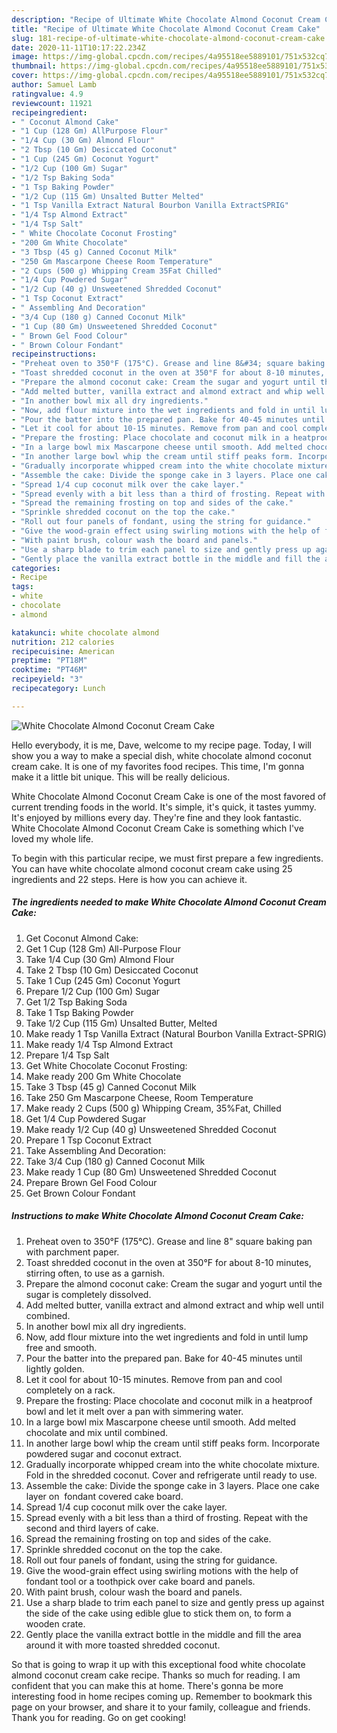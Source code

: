 ```yaml
---
description: "Recipe of Ultimate White Chocolate Almond Coconut Cream Cake"
title: "Recipe of Ultimate White Chocolate Almond Coconut Cream Cake"
slug: 181-recipe-of-ultimate-white-chocolate-almond-coconut-cream-cake
date: 2020-11-11T10:17:22.234Z
image: https://img-global.cpcdn.com/recipes/4a95518ee5889101/751x532cq70/white-chocolate-almond-coconut-cream-cake-recipe-main-photo.jpg
thumbnail: https://img-global.cpcdn.com/recipes/4a95518ee5889101/751x532cq70/white-chocolate-almond-coconut-cream-cake-recipe-main-photo.jpg
cover: https://img-global.cpcdn.com/recipes/4a95518ee5889101/751x532cq70/white-chocolate-almond-coconut-cream-cake-recipe-main-photo.jpg
author: Samuel Lamb
ratingvalue: 4.9
reviewcount: 11921
recipeingredient:
- " Coconut Almond Cake"
- "1 Cup (128 Gm) AllPurpose Flour"
- "1/4 Cup (30 Gm) Almond Flour"
- "2 Tbsp (10 Gm) Desiccated Coconut"
- "1 Cup (245 Gm) Coconut Yogurt"
- "1/2 Cup (100 Gm) Sugar"
- "1/2 Tsp Baking Soda"
- "1 Tsp Baking Powder"
- "1/2 Cup (115 Gm) Unsalted Butter Melted"
- "1 Tsp Vanilla Extract Natural Bourbon Vanilla ExtractSPRIG"
- "1/4 Tsp Almond Extract"
- "1/4 Tsp Salt"
- " White Chocolate Coconut Frosting"
- "200 Gm White Chocolate"
- "3 Tbsp (45 g) Canned Coconut Milk"
- "250 Gm Mascarpone Cheese Room Temperature"
- "2 Cups (500 g) Whipping Cream 35Fat Chilled"
- "1/4 Cup Powdered Sugar"
- "1/2 Cup (40 g) Unsweetened Shredded Coconut"
- "1 Tsp Coconut Extract"
- " Assembling And Decoration"
- "3/4 Cup (180 g) Canned Coconut Milk"
- "1 Cup (80 Gm) Unsweetened Shredded Coconut"
- " Brown Gel Food Colour"
- " Brown Colour Fondant"
recipeinstructions:
- "Preheat oven to 350°F (175°C). Grease and line 8&#34; square baking pan with parchment paper."
- "Toast shredded coconut in the oven at 350°F for about 8-10 minutes, stirring often, to use as a garnish."
- "Prepare the almond coconut cake: Cream the sugar and yogurt until the sugar is completely dissolved."
- "Add melted butter, vanilla extract and almond extract and whip well until combined."
- "In another bowl mix all dry ingredients."
- "Now, add flour mixture into the wet ingredients and fold in until lump free and smooth."
- "Pour the batter into the prepared pan. Bake for 40-45 minutes until lightly golden."
- "Let it cool for about 10-15 minutes. Remove from pan and cool completely on a rack."
- "Prepare the frosting: Place chocolate and coconut milk in a heatproof bowl and let it melt over a pan with simmering water."
- "In a large bowl mix Mascarpone cheese until smooth. Add melted chocolate and mix until combined."
- "In another large bowl whip the cream until stiff peaks form. Incorporate powdered sugar and coconut extract."
- "Gradually incorporate whipped cream into the white chocolate mixture. Fold in the shredded coconut. Cover and refrigerate until ready to use."
- "Assemble the cake: Divide the sponge cake in 3 layers. Place one cake layer on  fondant covered cake board."
- "Spread 1/4 cup coconut milk over the cake layer."
- "Spread evenly with a bit less than a third of frosting. Repeat with the second and third layers of cake."
- "Spread the remaining frosting on top and sides of the cake."
- "Sprinkle shredded coconut on the top the cake."
- "Roll out four panels of fondant, using the string for guidance."
- "Give the wood-grain effect using swirling motions with the help of fondant tool or a toothpick over cake board and panels."
- "With paint brush, colour wash the board and panels."
- "Use a sharp blade to trim each panel to size and gently press up against the side of the cake using edible glue to stick them on, to form a wooden crate."
- "Gently place the vanilla extract bottle in the middle and fill the area around it with more toasted shredded coconut."
categories:
- Recipe
tags:
- white
- chocolate
- almond

katakunci: white chocolate almond 
nutrition: 212 calories
recipecuisine: American
preptime: "PT18M"
cooktime: "PT46M"
recipeyield: "3"
recipecategory: Lunch

---
```



![White Chocolate Almond Coconut Cream Cake](https://img-global.cpcdn.com/recipes/4a95518ee5889101/751x532cq70/white-chocolate-almond-coconut-cream-cake-recipe-main-photo.jpg)

Hello everybody, it is me, Dave, welcome to my recipe page. Today, I will show you a way to make a special dish, white chocolate almond coconut cream cake. It is one of my favorites food recipes. This time, I'm gonna make it a little bit unique. This will be really delicious.



White Chocolate Almond Coconut Cream Cake is one of the most favored of current trending foods in the world. It's simple, it's quick, it tastes yummy. It's enjoyed by millions every day. They're fine and they look fantastic. White Chocolate Almond Coconut Cream Cake is something which I've loved my whole life.


To begin with this particular recipe, we must first prepare a few ingredients. You can have white chocolate almond coconut cream cake using 25 ingredients and 22 steps. Here is how you can achieve it.

<!--inarticleads1-->

##### The ingredients needed to make White Chocolate Almond Coconut Cream Cake:

1. Get  Coconut Almond Cake:
1. Get 1 Cup (128 Gm) All-Purpose Flour
1. Take 1/4 Cup (30 Gm) Almond Flour
1. Take 2 Tbsp (10 Gm) Desiccated Coconut
1. Take 1 Cup (245 Gm) Coconut Yogurt
1. Prepare 1/2 Cup (100 Gm) Sugar
1. Get 1/2 Tsp Baking Soda
1. Take 1 Tsp Baking Powder
1. Take 1/2 Cup (115 Gm) Unsalted Butter, Melted
1. Make ready 1 Tsp Vanilla Extract (Natural Bourbon Vanilla Extract-SPRIG)
1. Make ready 1/4 Tsp Almond Extract
1. Prepare 1/4 Tsp Salt
1. Get  White Chocolate Coconut Frosting:
1. Make ready 200 Gm White Chocolate
1. Take 3 Tbsp (45 g) Canned Coconut Milk
1. Take 250 Gm Mascarpone Cheese, Room Temperature
1. Make ready 2 Cups (500 g) Whipping Cream, 35%Fat, Chilled
1. Get 1/4 Cup Powdered Sugar
1. Make ready 1/2 Cup (40 g) Unsweetened Shredded Coconut
1. Prepare 1 Tsp Coconut Extract
1. Take  Assembling And Decoration:
1. Take 3/4 Cup (180 g) Canned Coconut Milk
1. Make ready 1 Cup (80 Gm) Unsweetened Shredded Coconut
1. Prepare  Brown Gel Food Colour
1. Get  Brown Colour Fondant




<!--inarticleads2-->

##### Instructions to make White Chocolate Almond Coconut Cream Cake:

1. Preheat oven to 350°F (175°C). Grease and line 8&#34; square baking pan with parchment paper.
1. Toast shredded coconut in the oven at 350°F for about 8-10 minutes, stirring often, to use as a garnish.
1. Prepare the almond coconut cake: Cream the sugar and yogurt until the sugar is completely dissolved.
1. Add melted butter, vanilla extract and almond extract and whip well until combined.
1. In another bowl mix all dry ingredients.
1. Now, add flour mixture into the wet ingredients and fold in until lump free and smooth.
1. Pour the batter into the prepared pan. Bake for 40-45 minutes until lightly golden.
1. Let it cool for about 10-15 minutes. Remove from pan and cool completely on a rack.
1. Prepare the frosting: Place chocolate and coconut milk in a heatproof bowl and let it melt over a pan with simmering water.
1. In a large bowl mix Mascarpone cheese until smooth. Add melted chocolate and mix until combined.
1. In another large bowl whip the cream until stiff peaks form. Incorporate powdered sugar and coconut extract.
1. Gradually incorporate whipped cream into the white chocolate mixture. Fold in the shredded coconut. Cover and refrigerate until ready to use.
1. Assemble the cake: Divide the sponge cake in 3 layers. Place one cake layer on  fondant covered cake board.
1. Spread 1/4 cup coconut milk over the cake layer.
1. Spread evenly with a bit less than a third of frosting. Repeat with the second and third layers of cake.
1. Spread the remaining frosting on top and sides of the cake.
1. Sprinkle shredded coconut on the top the cake.
1. Roll out four panels of fondant, using the string for guidance.
1. Give the wood-grain effect using swirling motions with the help of fondant tool or a toothpick over cake board and panels.
1. With paint brush, colour wash the board and panels.
1. Use a sharp blade to trim each panel to size and gently press up against the side of the cake using edible glue to stick them on, to form a wooden crate.
1. Gently place the vanilla extract bottle in the middle and fill the area around it with more toasted shredded coconut.




So that is going to wrap it up with this exceptional food white chocolate almond coconut cream cake recipe. Thanks so much for reading. I am confident that you can make this at home. There's gonna be more interesting food in home recipes coming up. Remember to bookmark this page on your browser, and share it to your family, colleague and friends. Thank you for reading. Go on get cooking!
